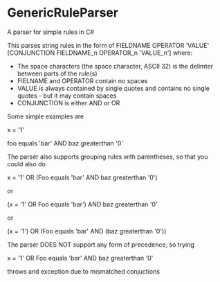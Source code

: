 # GenericRuleParser
A parser for simple rules in C#

This parses string rules in the form of FIELDNAME OPERATOR 'VALUE' [CONJUNCTION FIELDNAME_n OPERATOR_n 'VALUE_n'] where:

* The space characters (the space character, ASCII 32) is the delimter between parts of the rule(s)
* FIELNAME and OPERATOR contain no spaces
* VALUE is always contained by single quotes and contains no single quotes - but it may contain spaces
* CONJUNCTION is either AND or OR

Some simple examples are

  x = '1'
  
  foo equals 'bar' AND baz greaterthan '0'

The parser also supports grouping rules with parentheses, so that you could also do

  x = '1' OR (Foo equals 'bar' AND baz greaterthan '0')
  
or

  (x = '1' OR Foo equals 'bar') AND baz greaterthan '0'
  
or

  (x = '1') OR (Foo equals 'bar' AND (baz greaterthan '0'))

The parser DOES NOT support any form of precedence, so trying 

  x = '1' OR Foo equals 'bar' AND baz greaterthan '0'

throws and exception due to mismatched conjuctions
